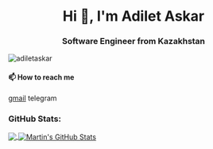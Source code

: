 <h1 align="center">Hi 👋, I'm Adilet Askar</h1>
<h3 align="center">Software Engineer from Kazakhstan</h3>

<p align="left">
  <img
    src="https://komarev.com/ghpvc/?username=adiletaskar&label=Profile%20views&color=0e75b6&style=flat"
    alt="adiletaskar"
  />
</p>

<h4>📫 How to reach me</h4>
<a href="adiletaskar1@gmail.com">gmail</a>
<a hred="https://t.me/adiletaskar">telegram</a>


<h3 align="left">GitHub Stats:</h3>
<a href="https://github.com/adiletaskar/adiletaskar">
  <img
    align="center"
    src="https://github-readme-stats.vercel.app/api/top-langs/?username=adiletaskar&hide=java,html,tex&title_color=ffffff&text_color=c9cacc&icon_color=2bbc8a&bg_color=1d1f21&langs_count=3"
  />
</a>
<a href="https://github.com/adiletaskar/adiletaskar">
  <img
    align="center"
    src="https://github-readme-stats.vercel.app/api?username=adiletaskar&show_icons=true&line_height=27&count_private=true&title_color=ffffff&text_color=c9cacc&icon_color=2bbc8a&bg_color=1d1f21"
    alt="Martin's GitHub Stats"
  />
</a>
